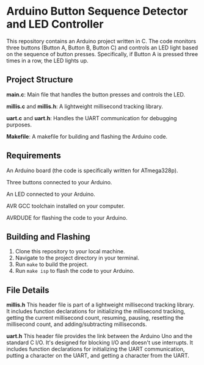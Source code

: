 
# Arduino Button Sequence Detector and LED Controller

This repository contains an Arduino project written in C. The code monitors three buttons (Button A, Button B, Button C) and controls an LED light based on the sequence of button presses. Specifically, if Button A is pressed three times in a row, the LED lights up.


## Project Structure

**main.c**: Main file that handles the button presses and controls the LED.

**millis.c** and **millis.h**: A lightweight millisecond tracking library.

**uart.c** and **uart.h**: Handles the UART communication for debugging purposes.

**Makefile**: A makefile for building and flashing the Arduino code.


## Requirements

An Arduino board (the code is specifically written for ATmega328p).

Three buttons connected to your Arduino.

An LED connected to your Arduino.

AVR GCC toolchain installed on your computer.

AVRDUDE for flashing the code to your Arduino.


## Building and Flashing

1. Clone this repository to your local machine.
2. Navigate to the project directory in your terminal.
3. Run ```make``` to build the project.
4. Run ```make isp``` to flash the code to your Arduino.

## File Details

**millis.h**
This header file is part of a lightweight millisecond tracking library. It includes function declarations for initializing the millisecond tracking, getting the current millisecond count, resuming, pausing, resetting the millisecond count, and adding/subtracting milliseconds.

**uart.h**
This header file provides the link between the Arduino Uno and the standard C I/O. It's designed for blocking I/O and doesn't use interrupts. It includes function declarations for initializing the UART communication, putting a character on the UART, and getting a character from the UART.
